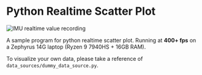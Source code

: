 # Python Realtime Scatter Plot

![IMU realtime value recording](https://github.com/ykchong45/realtime-scatter-py/blob/master/assets/imu-realtime-recording.gif?raw=true)

A sample program for python realtime scatter plot. Running at **400+ fps** on a Zephyrus 14G laptop (Ryzen 9 7940HS + 16GB RAM).

To visualize your own data, please take a reference of `data_sources/dummy_data_source.py`.